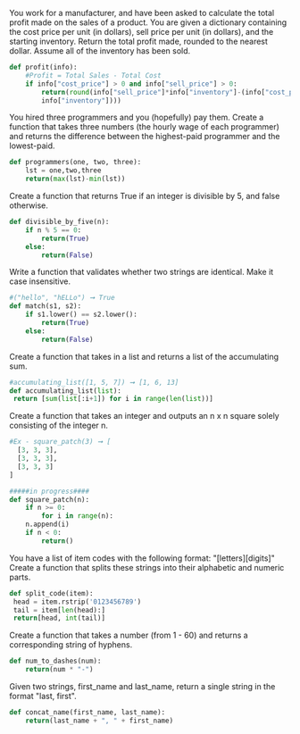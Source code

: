 You work for a manufacturer, and have been asked to calculate the total profit made on the sales of a product. You are given a dictionary containing the cost price per unit (in dollars), sell price per unit (in dollars), and the starting inventory. Return the total profit made, rounded to the nearest dollar. Assume all of the inventory has been sold.
```python
def profit(info):
	#Profit = Total Sales - Total Cost
	if info["cost_price"] > 0 and info["sell_price"] > 0:
		return(round(info["sell_price"]*info["inventory"]-(info["cost_price"]*
		info["inventory"])))
```

You hired three programmers and you (hopefully) pay them. Create a function that takes three numbers (the hourly wage of each programmer) and returns the difference between the highest-paid programmer and the lowest-paid.
```python
def programmers(one, two, three):
	lst = one,two,three
	return(max(lst)-min(lst))
```

Create a function that returns True if an integer is divisible by 5, and false otherwise.
```python
def divisible_by_five(n):
	if n % 5 == 0:
		return(True)
	else:
		return(False)
```

Write a function that validates whether two strings are identical. Make it case insensitive.
```python
#("hello", "hELLo") ➞ True
def match(s1, s2):
	if s1.lower() == s2.lower():
		return(True)
	else:
		return(False)
```
Create a function that takes in a list and returns a list of the accumulating sum.
```python
#accumulating_list([1, 5, 7]) ➞ [1, 6, 13]
def accumulating_list(list):
 return [sum(list[:i+1]) for i in range(len(list))]
```

Create a function that takes an integer and outputs an n x n square solely consisting of the integer n.
```python
#Ex - square_patch(3) ➞ [
  [3, 3, 3],
  [3, 3, 3],
  [3, 3, 3]
]

#####in progress####
def square_patch(n):
	if n >= 0:
		for i in range(n):    
   	n.append(i)
	if n < 0:
		return()
```


You have a list of item codes with the following format: "[letters][digits]"
Create a function that splits these strings into their alphabetic and numeric parts.

```python
def split_code(item):
 head = item.rstrip('0123456789')
 tail = item[len(head):]
 return[head, int(tail)]
```

Create a function that takes a number (from 1 - 60) and returns a corresponding string of hyphens.
```python
def num_to_dashes(num):
	return(num * "-")
```

Given two strings, first_name and last_name, return a single string in the format "last, first".
```python
def concat_name(first_name, last_name):
	return(last_name + ", " + first_name)
```

